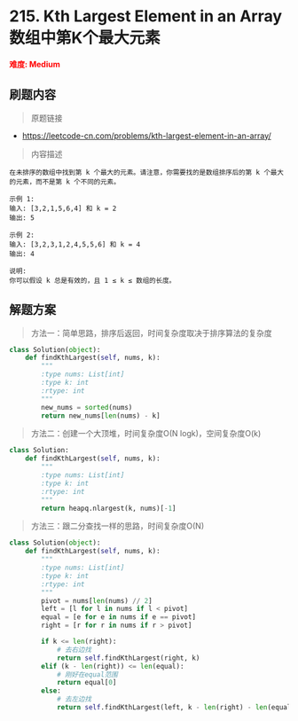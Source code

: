 # 215. Kth Largest Element in an Array 数组中第K个最大元素

**<font color=red>难度: Medium</font>**

## 刷题内容

> 原题链接

* https://leetcode-cn.com/problems/kth-largest-element-in-an-array/

> 内容描述

```
在未排序的数组中找到第 k 个最大的元素。请注意，你需要找的是数组排序后的第 k 个最大的元素，而不是第 k 个不同的元素。

示例 1:
输入: [3,2,1,5,6,4] 和 k = 2
输出: 5

示例 2:
输入: [3,2,3,1,2,4,5,5,6] 和 k = 4
输出: 4

说明:
你可以假设 k 总是有效的，且 1 ≤ k ≤ 数组的长度。
```

## 解题方案

> 方法一：简单思路，排序后返回，时间复杂度取决于排序算法的复杂度

```python
class Solution(object):
    def findKthLargest(self, nums, k):
        """
        :type nums: List[int]
        :type k: int
        :rtype: int
        """
        new_nums = sorted(nums)
        return new_nums[len(nums) - k]
```



> 方法二：创建一个大顶堆，时间复杂度O(N logk)，空间复杂度O(k)

```python
class Solution:
    def findKthLargest(self, nums, k):
        """
        :type nums: List[int]
        :type k: int
        :rtype: int
        """
        return heapq.nlargest(k, nums)[-1]
```



> 方法三：跟二分查找一样的思路，时间复杂度O(N)

```python
class Solution(object):
    def findKthLargest(self, nums, k):
        """
        :type nums: List[int]
        :type k: int
        :rtype: int
        """
        pivot = nums[len(nums) // 2]
        left = [l for l in nums if l < pivot]
        equal = [e for e in nums if e == pivot]
        right = [r for r in nums if r > pivot]

        if k <= len(right):
            # 去右边找
            return self.findKthLargest(right, k)
        elif (k - len(right)) <= len(equal):
            # 刚好在equal范围
            return equal[0]
        else:
            # 去左边找
            return self.findKthLargest(left, k - len(right) - len(equal))
```
